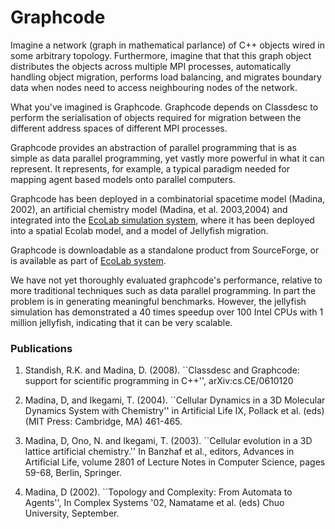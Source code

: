 # Graphcode

 Imagine a network (graph in mathematical parlance) of C++ objects wired in some arbitrary topology. Furthermore, imagine that that this graph object distributes the objects across multiple MPI processes, automatically handling object migration, performs load balancing, and migrates boundary data when nodes need to access neighbouring nodes of the network.

What you've imagined is Graphcode. Graphcode depends on Classdesc to perform the serialisation of objects required for migration between the different address spaces of different MPI processes.

Graphcode provides an abstraction of parallel programming that is as simple as data parallel programming, yet vastly more powerful in what it can represent. It represents, for example, a typical paradigm needed for mapping agent based models onto parallel computers.

Graphcode has been deployed in a combinatorial spacetime model (Madina, 2002), an artificial chemistry model (Madina, et al. 2003,2004) and integrated into the [EcoLab simulation system](http://ecolab.sf.net), where it has been deployed into a spatial Ecolab model, and a model of Jellyfish migration.

Graphcode is downloadable as a standalone product from SourceForge, or is available as part of [EcoLab system](http://ecolab.sf.net).

We have not yet thoroughly evaluated graphcode's performance, relative to more traditional techniques such as data parallel programming. In part the problem is in generating meaningful benchmarks. However, the jellyfish simulation has demonstrated a 40 times speedup over 100 Intel CPUs with 1 million jellyfish, indicating that it can be very scalable.

### Publications

1.    Standish, R.K. and Madina, D. (2008). ``Classdesc and Graphcode: support for scientific programming in C++'', arXiv:cs.CE/0610120

1.    Madina, D, and Ikegami, T. (2004). ``Cellular Dynamics in a 3D Molecular Dynamics System with Chemistry'' in Artificial Life IX, Pollack et al. (eds) (MIT Press: Cambridge, MA) 461-465.

1.    Madina, D, Ono, N. and Ikegami, T. (2003). ``Cellular evolution in a 3D lattice artificial chemistry.'' In Banzhaf et al., editors, Advances in Artificial Life, volume 2801 of Lecture Notes in Computer Science, pages 59-68, Berlin, Springer.

1.    Madina, D (2002). ``Topology and Complexity: From Automata to Agents'', In Complex Systems '02, Namatame et al. (eds) Chuo University, September.

